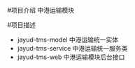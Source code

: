 #项目介绍
中港运输模块

#项目描述
* jayud-tms-model 中港运输统一实体
* jayud-tms-service 中港运输统一服务类
* jayud-tms-web 中港运输模块后台接口